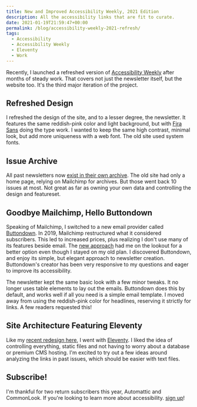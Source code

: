 ```yaml
---
title: New and Improved Accessibility Weekly, 2021 Edition
description: All the accessibility links that are fit to curate.
date: 2021-01-19T21:59:47+00:00
permalink: /blog/accessibility-weekly-2021-refresh/
tags:
  - Accessibility
  - Accessibility Weekly
  - Eleventy
  - Work
---
```


Recently, I launched a refreshed version of [Accessibility Weekly](https://a11yweekly.com) after months of steady work. That covers not just the newsletter itself, but the website too. It's the third major iteration of the project.

## Refreshed Design

I refreshed the design of the site, and to a lesser degree, the newsletter. It features the same reddish-pink color and light background, but with [Fira Sans](http://mozilla.github.io/Fira/) doing the type work. I wanted to keep the same high contrast, minimal look, but add more uniqueness with a web font. The old site used system fonts.

## Issue Archive

All past newsletters now [exist in their own archive](https://a11yweekly.com/issues/). The old site had only a home page, relying on Mailchimp for archives. But those went back 10 issues at most. Not great as far as owning your own data and controlling the design and featureset.

## Goodbye Mailchimp, Hello Buttondown

Speaking of Mailchimp, I switched to a new email provider called [Buttondown](https://buttondown.email/). In 2019, Mailchimp restructured what it considered subscribers. This led to increased prices, plus realizing I don't use many of its features beside email. The [new approach](https://domainnamewire.com/2019/09/11/mailchimp-increases-price-15-20-for-longtime-customers/) had me on the lookout for a better option even though I stayed on my old plan. I discovered Buttondown, and enjoy its simple, but elegant approach to newsletter creation. Buttondown's creator has been very responsive to my questions and eager to improve its accessibility.

The newsletter kept the same basic look with a few minor tweaks. It no longer uses table elements to lay out the emails. Buttondown does this by default, and works well if all you need is a simple email template. I moved away from using the reddish-pink color for headlines, reserving it strictly for links. A few readers requested this!

## Site Architecture Featuring Eleventy

Like my [recent redesign here](/blog/2020-redesign/), I went with [Eleventy](https://www.11ty.dev). I liked the idea of controlling everything, static files and not having to worry about a database or premium CMS hosting. I'm excited to try out a few ideas around analyzing the links in past issues, which should be easier with text files.

## Subscribe!

I'm thankful for two return subscribers this year, Automattic and CommonLook. If you're looking to learn more about accessibility. [sign up](https://a11yweekly.com)!
